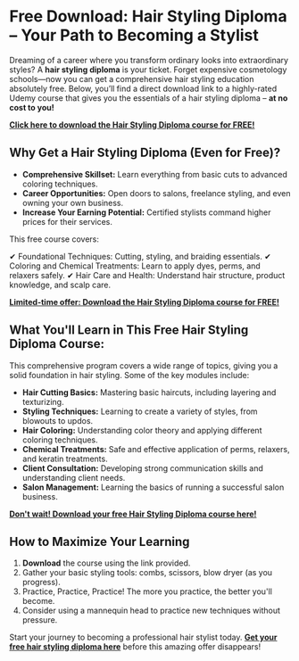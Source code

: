 # Free Download: Hair Styling Diploma – Your Path to Becoming a Stylist

Dreaming of a career where you transform ordinary looks into extraordinary styles? A **hair styling diploma** is your ticket. Forget expensive cosmetology schools—now you can get a comprehensive hair styling education absolutely free. Below, you’ll find a direct download link to a highly-rated Udemy course that gives you the essentials of a hair styling diploma – **at no cost to you!**

[**Click here to download the Hair Styling Diploma course for FREE!**](https://udemywork.com/hair-styling-diploma)

## Why Get a Hair Styling Diploma (Even for Free)?

*   **Comprehensive Skillset:** Learn everything from basic cuts to advanced coloring techniques.
*   **Career Opportunities:** Open doors to salons, freelance styling, and even owning your own business.
*   **Increase Your Earning Potential:** Certified stylists command higher prices for their services.

This free course covers:

✔ Foundational Techniques: Cutting, styling, and braiding essentials.
✔ Coloring and Chemical Treatments: Learn to apply dyes, perms, and relaxers safely.
✔ Hair Care and Health: Understand hair structure, product knowledge, and scalp care.

[**Limited-time offer: Download the Hair Styling Diploma course for FREE!**](https://udemywork.com/hair-styling-diploma)

## What You'll Learn in This Free Hair Styling Diploma Course:

This comprehensive program covers a wide range of topics, giving you a solid foundation in hair styling. Some of the key modules include:

*   **Hair Cutting Basics:** Mastering basic haircuts, including layering and texturizing.
*   **Styling Techniques:** Learning to create a variety of styles, from blowouts to updos.
*   **Hair Coloring:** Understanding color theory and applying different coloring techniques.
*   **Chemical Treatments:** Safe and effective application of perms, relaxers, and keratin treatments.
*   **Client Consultation:** Developing strong communication skills and understanding client needs.
*   **Salon Management:** Learning the basics of running a successful salon business.

[**Don't wait! Download your free Hair Styling Diploma course here!**](https://udemywork.com/hair-styling-diploma)

## How to Maximize Your Learning

1.  **Download** the course using the link provided.
2.  Gather your basic styling tools: combs, scissors, blow dryer (as you progress).
3.  Practice, Practice, Practice! The more you practice, the better you'll become.
4.  Consider using a mannequin head to practice new techniques without pressure.

Start your journey to becoming a professional hair stylist today. **[Get your free hair styling diploma here](https://udemywork.com/hair-styling-diploma)** before this amazing offer disappears!
